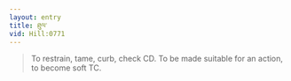 ```yaml
---
layout: entry
title: ཐུལ་
vid: Hill:0771
---
```

> To restrain, tame, curb, check CD. To be made suitable for an action, to become soft TC.

